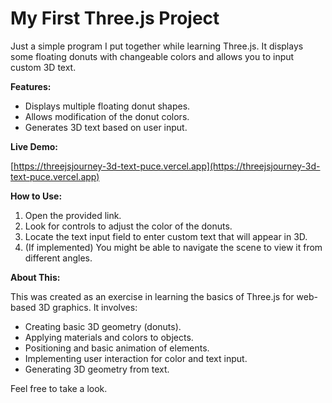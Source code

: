 # My First Three.js Project

Just a simple program I put together while learning Three.js. It displays some floating donuts with changeable colors and allows you to input custom 3D text.

**Features:**

* Displays multiple floating donut shapes.
* Allows modification of the donut colors.
* Generates 3D text based on user input.

**Live Demo:**

[https://threejsjourney-3d-text-puce.vercel.app](https://threejsjourney-3d-text-puce.vercel.app)

**How to Use:**

1.  Open the provided link.
2.  Look for controls to adjust the color of the donuts.
3.  Locate the text input field to enter custom text that will appear in 3D.
4.  (If implemented) You might be able to navigate the scene to view it from different angles.

**About This:**

This was created as an exercise in learning the basics of Three.js for web-based 3D graphics. It involves:

* Creating basic 3D geometry (donuts).
* Applying materials and colors to objects.
* Positioning and basic animation of elements.
* Implementing user interaction for color and text input.
* Generating 3D geometry from text.


Feel free to take a look.
